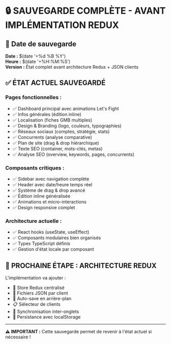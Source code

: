 # 🔒 SAUVEGARDE COMPLÈTE - AVANT IMPLÉMENTATION REDUX

## 📅 Date de sauvegarde
**Date :** $(date '+%d %B %Y')  
**Heure :** $(date '+%H:%M:%S')  
**Version :** État complet avant architecture Redux + JSON clients

## ✅ ÉTAT ACTUEL SAUVEGARDÉ

### **Pages fonctionnelles :**
- ✅ Dashboard principal avec animations Let's Fight
- ✅ Infos générales (édition inline)
- ✅ Localisation (fiches GMB multiples)
- ✅ Design & Branding (logo, couleurs, typographies)
- ✅ Réseaux sociaux (comptes, stratégie, stats)
- ✅ Concurrents (analyse comparative)
- ✅ Plan de site (drag & drop hiérarchique)
- ✅ Texte SEO (container, mots-clés, metas)
- ✅ Analyse SEO (overview, keywords, pages, concurrents)

### **Composants critiques :**
- ✅ Sidebar avec navigation complète
- ✅ Header avec date/heure temps réel
- ✅ Système de drag & drop avancé
- ✅ Édition inline généralisée
- ✅ Animations et micro-interactions
- ✅ Design responsive complet

### **Architecture actuelle :**
- ✅ React hooks (useState, useEffect)
- ✅ Composants modulaires bien organisés
- ✅ Types TypeScript définis
- ✅ Gestion d'état locale par composant

## 🚀 PROCHAINE ÉTAPE : ARCHITECTURE REDUX

L'implémentation va ajouter :
- 🏪 Store Redux centralisé
- 📁 Fichiers JSON par client
- 🔄 Auto-save en arrière-plan
- 📋 Sélecteur de clients
- 🔗 Synchronisation inter-onglets
- 💾 Persistance avec localStorage

---

**⚠️ IMPORTANT :** Cette sauvegarde permet de revenir à l'état actuel si nécessaire !